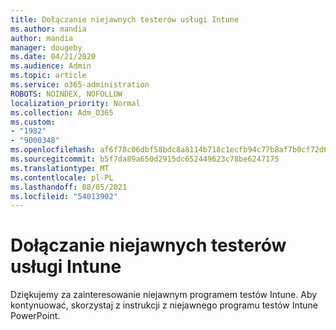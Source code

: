 ```yaml
---
title: Dołączanie niejawnych testerów usługi Intune
ms.author: mandia
author: mandia
manager: dougeby
ms.date: 04/21/2020
ms.audience: Admin
ms.topic: article
ms.service: o365-administration
ROBOTS: NOINDEX, NOFOLLOW
localization_priority: Normal
ms.collection: Adm_O365
ms.custom:
- "1982"
- "9000348"
ms.openlocfilehash: af6f78c06dbf58bdc8a8114b718c1ecfb94c77b8af7b0cf72d6a96e16dc17c40
ms.sourcegitcommit: b5f7da89a650d2915dc652449623c78be6247175
ms.translationtype: MT
ms.contentlocale: pl-PL
ms.lasthandoff: 08/05/2021
ms.locfileid: "54013902"
---
```

# <a name="intune-insiders-onboarding"></a>Dołączanie niejawnych testerów usługi Intune

Dziękujemy za zainteresowanie niejawnym programem testów Intune. Aby kontynuować, skorzystaj z instrukcji z niejawnego programu testów Intune PowerPoint.
